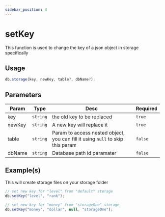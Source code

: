 ```yaml
--- 
sidebar_position: 4
--- 
```


# setKey
This function is used to change the key of a json object in storage specifically

## Usage
```js
db.storage(key, newKey, table?, dbName?);
```

## Parameters
| Param | Type | Desc | Required |
|---|---|---|---|
| key | `string` | the old key to be replaced | `true` |
| newKey | `string` | A new key will replace it | `true` |
| table | `string` | Param to access nested object, you can fill it using `null` to skip this param | `false` |
| dbName | `string` | Database path id paramater | `false` |

## Example(s)
This will create storage files on your storage folder
```js title="index.js"
// set new key for "level" from "default" storage
db.setKey("level", "rank");

// set new key for "money" from "storageOne" storage
db.setKey("money", "dollar", null, "storageOne");
```